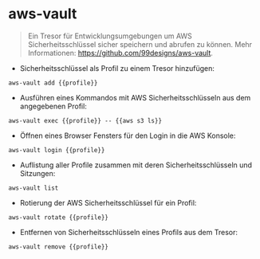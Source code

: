 # aws-vault

> Ein Tresor für Entwicklungsumgebungen um AWS Sicherheitsschlüssel sicher speichern und abrufen zu können.
> Mehr Informationen: <https://github.com/99designs/aws-vault>.

- Sicherheitsschlüssel als Profil zu einem Tresor hinzufügen:

`aws-vault add {{profile}}`

- Ausführen eines Kommandos mit AWS Sicherheitsschlüsseln aus dem angegebenen Profil:

`aws-vault exec {{profile}} -- {{aws s3 ls}}`

- Öffnen eines Browser Fensters für den Login in die AWS Konsole:

`aws-vault login {{profile}}`

- Auflistung aller Profile zusammen mit deren Sicherheitsschlüsseln und Sitzungen:

`aws-vault list`

- Rotierung der AWS Sicherheitsschlüssel für ein Profil:

`aws-vault rotate {{profile}}`

- Entfernen von Sicherheitsschlüsseln eines Profils aus dem Tresor:

`aws-vault remove {{profile}}`
